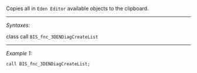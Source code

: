 Copies all in `Eden Editor` available objects to the clipboard.


---
*Syntaxes:*

class call `BIS_fnc_3DENDiagCreateList`

---
*Example 1:*

```sqf
call BIS_fnc_3DENDiagCreateList;
```